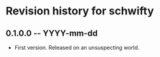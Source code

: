 # Revision history for schwifty

## 0.1.0.0 -- YYYY-mm-dd

* First version. Released on an unsuspecting world.
